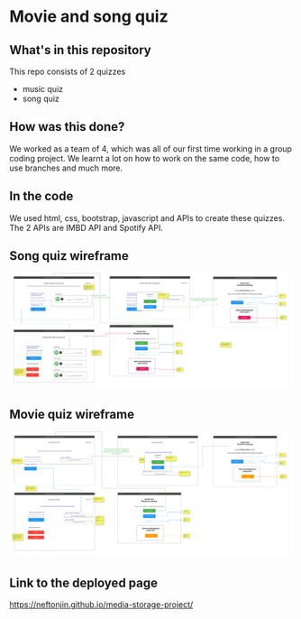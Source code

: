 # Movie and song quiz

## What's in this repository
This repo consists of 2 quizzes
- music quiz
- song quiz 

## How was this done?
We worked as a team of 4, which was all of our first time working in a group coding project. We learnt a lot on how to work on the same code, how to use branches and much more. 

## In the code 
We used html, css, bootstrap, javascript and APIs to create these quizzes. The 2 APIs are IMBD API and Spotify API.

## Song quiz wireframe
![Song quiz wireframe](https://github.com/neftonjin/media-storage-project/blob/main/wireframes/2.song-quiz-workflow.png?raw=true)

## Movie quiz wireframe 
![Movie quiz wireframe](https://github.com/neftonjin/media-storage-project/blob/main/wireframes/3.movie-quiz-workflow.png?raw=true)


## Link to the deployed page
https://neftonjin.github.io/media-storage-project/
